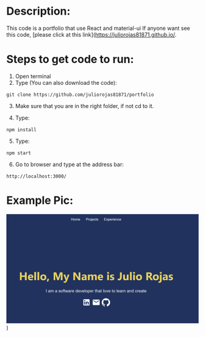 # Description:
This code is a portfolio that use React and material-ui
If anyone want see this code, [please click at this link](https://juliorojas81871.github.io/.

# Steps to get code to run:
1. Open terminal
2. Type (You can also download the code):
```
git clone https://github.com/juliorojas81871/portfolio
```

3. Make sure that you are in the right folder, if not cd to it.

4. Type: 
```
npm install
```
5. Type: 
```
npm start
```
6. Go to browser and type at the address bar: 
```
http://localhost:3000/
```

# Example Pic:
![Notes Example Pic](https://github.com/juliorojas81871/portfolio/blob/main/pics/main.PNG))

